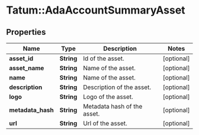 # Tatum::AdaAccountSummaryAsset

## Properties
Name | Type | Description | Notes
------------ | ------------- | ------------- | -------------
**asset_id** | **String** | Id of the asset. | [optional] 
**asset_name** | **String** | Name of the asset. | [optional] 
**name** | **String** | Name of the asset. | [optional] 
**description** | **String** | Description of the asset. | [optional] 
**logo** | **String** | Logo of the asset. | [optional] 
**metadata_hash** | **String** | Metadata hash of the asset. | [optional] 
**url** | **String** | Url of the asset. | [optional] 

